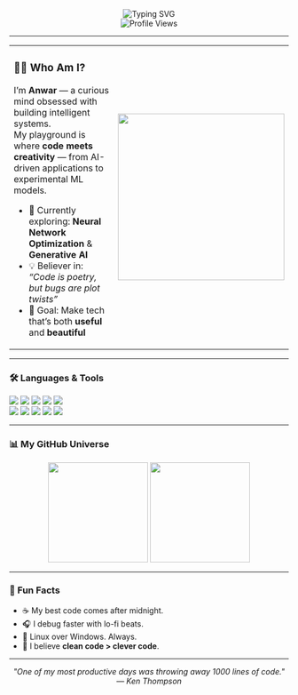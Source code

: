 <!-- Animated Intro -->
<div align="center">
  <img src="https://readme-typing-svg.herokuapp.com?font=Orbitron&size=32&duration=3000&pause=1000&color=F72585&center=true&vCenter=true&width=800&height=70&lines=Hello%2C+I'm+Anwar+%F0%9F%91%8B;AI+Engineer+%7C+Machine+Learning+Craftsman;Turning+Ideas+Into+Code" alt="Typing SVG" />
</div>

<!-- Profile Views -->
<div align="center">
  <img src="https://komarev.com/ghpvc/?username=mkasplanwar&style=for-the-badge&color=7209B7" alt="Profile Views"/>
</div>

---

<!-- About Me -->
<table>
<tr>
<td width="60%" valign="top">

### 👨‍💻 Who Am I?
I’m **Anwar** — a curious mind obsessed with building intelligent systems.  
My playground is where **code meets creativity** — from AI-driven applications to experimental ML models.  

- 🚀 Currently exploring: **Neural Network Optimization** & **Generative AI**  
- 💡 Believer in: *“Code is poetry, but bugs are plot twists”*  
- 🎯 Goal: Make tech that’s both **useful** and **beautiful**

</td>
<td width="40%" align="center">
  <img src="![Vibing Good Night GIF by WUFFI](https://github.com/user-attachments/assets/fef9ac7d-8ad8-4658-b56d-9596cf3c1b4c)
" width="300px" />
</td>
</tr>
</table>

---

### 🛠 Languages & Tools
<p>
  <img src="https://img.shields.io/badge/-Python-F7DF1E?style=for-the-badge&logo=python&logoColor=black" />
  <img src="https://img.shields.io/badge/-C++-00599C?style=for-the-badge&logo=cplusplus&logoColor=white" />
  <img src="https://img.shields.io/badge/-JavaScript-ff4d6d?style=for-the-badge&logo=javascript&logoColor=white" />
  <img src="https://img.shields.io/badge/-HTML5-ff8800?style=for-the-badge&logo=html5&logoColor=white" />
  <img src="https://img.shields.io/badge/-CSS3-00b4d8?style=for-the-badge&logo=css3&logoColor=white" />
  <br>
  <img src="https://img.shields.io/badge/-Git-e63946?style=for-the-badge&logo=git&logoColor=white" />
  <img src="https://img.shields.io/badge/-VS%20Code-7209b7?style=for-the-badge&logo=visual-studio-code&logoColor=white" />
  <img src="https://img.shields.io/badge/-Jupyter-F37626?style=for-the-badge&logo=jupyter&logoColor=white" />
  <img src="https://img.shields.io/badge/-Linux-ffb703?style=for-the-badge&logo=linux&logoColor=black" />
  <img src="https://img.shields.io/badge/-Figma-a29bfe?style=for-the-badge&logo=figma&logoColor=white" />
</p>

---

### 📊 My GitHub Universe
<p align="center">
  <img height="180em" src="https://github-readme-stats.vercel.app/api?username=mkasplanwar&show_icons=true&theme=tokyonight&include_all_commits=true&count_private=true"/>
  <img height="180em" src="https://github-readme-stats.vercel.app/api/top-langs/?username=mkasplanwar&layout=compact&langs_count=8&theme=tokyonight"/>
</p>

---

### 🌌 Fun Facts
- ☕ My best code comes after midnight.  
- 🎧 I debug faster with lo-fi beats.  
- 🐧 Linux over Windows. Always.  
- 💭 I believe **clean code > clever code**.  

---

<div align="center">
  <i>"One of my most productive days was throwing away 1000 lines of code." — Ken Thompson</i>
</div>
